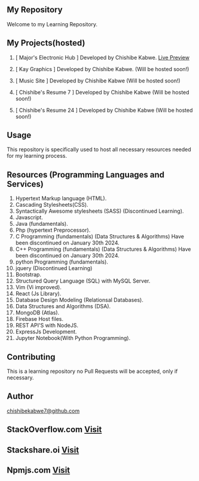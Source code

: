 ## My Repository
 Welcome to my Learning Repository.

## My Projects(hosted)
1.  [ Major's Electronic Hub ] Developed by Chishibe Kabwe.
[Live Preview](https://major-s-electronic-hub.web.app/)

2. [ Kay Graphics ] Developed by Chishibe Kabwe.
(Will be hosted soon!)

3. [ Music Site ] Developed by Chishibe Kabwe
 (Will be hosted soon!)

4. [ Chishibe's Resume 7 ] Developed by Chishibe Kabwe
 (Will be hosted soon!)

5. [ Chishibe's Resume 24 ] Developed by Chishibe Kabwe
 (Will be hosted soon!)
 
## Usage
This repository is specifically used to host all necessary resources needed for my learning process.

## Resources (Programming Languages and Services)
1. Hypertext Markup language (HTML).
2. Cascading Stylesheets(CSS).
3. Syntactically Awesome stylesheets (SASS) (Discontinued Learning).
4. Javascript.
5. Java (fundamentals).
6. Php (hypertext Preprocessor).
7. C Programming (fundamentals) (Data Structures & Algorithms) Have been discontinued on January 30th 2024.
8. C++ Programming (fundamentals) (Data Structures & Algorithms) Have been discontinued on January 30th 2024.
9. python Programming (fundamentals).
10. jquery (Discontinued Learning)
11. Bootstrap.
12. Structured Query Language (SQL) with MySQL Server.
13. Vim (Vi improved).
14. React (Js Library).
15. Database Design Modeling (Relationsal Databases).
16. Data Structures and Algorithms (DSA).
17. MongoDB (Atlas).
18. Firebase Host files.
19. REST API'S with NodeJS.
20. ExpressJs Development.
21. Jupyter Notebook(With Python Programming).

## Contributing
This is a learning repository no Pull Requests will be accepted, only if necessary.

## Author
chishibekabwe7@github.com

## StackOverflow.com [Visit](https://stackoverflow.com/users/21120957/chishibe-kabwe?tab=profile)

## Stackshare.oi [Visit](https://stackshare.io/chishibekabwe7)

## Npmjs.com [Visit](https://www.npmjs.com/~chishibekabwe7)